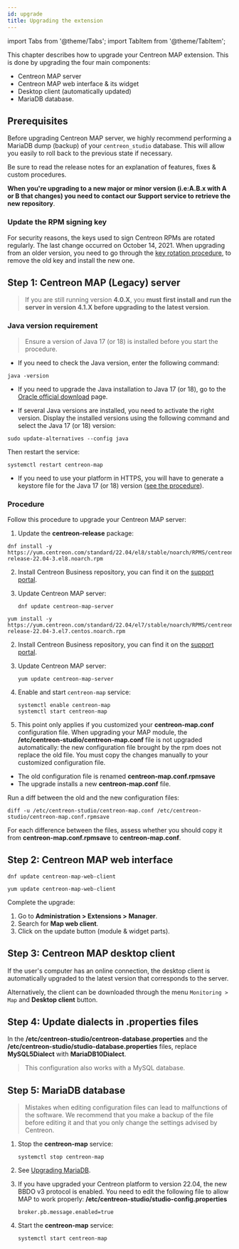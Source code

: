 ```yaml
---
id: upgrade
title: Upgrading the extension
---
```

import Tabs from '@theme/Tabs';
import TabItem from '@theme/TabItem';


This chapter describes how to upgrade your Centreon MAP extension. This
is done by upgrading the four main components:

- Centreon MAP server
- Centreon MAP web interface & its widget
- Desktop client (automatically updated)
- MariaDB database.

## Prerequisites

Before upgrading Centreon MAP server, we highly recommend performing a
MariaDB dump (backup) of your `centreon_studio` database. This will
allow you easily to roll back to the previous state if necessary.

Be sure to read the release notes for an explanation of features, fixes
& custom procedures.

**When you're upgrading to a new major or minor version (i.e:A.B.x with
A or B that changes) you need to contact our Support service to retrieve
the new repository**.

### Update the RPM signing key

For security reasons, the keys used to sign Centreon RPMs are rotated regularly. The last change occurred on October 14, 2021. When upgrading from an older version, you need to go through the [key rotation procedure](../security/key-rotation.md#existing-installation), to remove the old key and install the new one.

## Step 1: Centreon MAP (Legacy) server

> If you are still running version **4.0.X**, you **must first install
> and run the server in version 4.1.X before upgrading to the latest
> version**.

### Java version requirement
  > Ensure a version of Java 17 (or 18) is installed before you start the procedure.
  
  - If you need to check the Java version, enter the following command:
  
  ```shell
  java -version
  ```
  
  - If you need to upgrade the Java installation to Java 17 (or 18), go to the [Oracle official download](https://www.oracle.com/java/technologies/downloads/#java17) page.

  - If several Java versions are installed, you need to activate the right version. Display the installed versions using the following command and select the Java 17 (or 18) version:
  ```shell
  sudo update-alternatives --config java
  ```
  
  Then restart the service:
  
  ```shell
  systemctl restart centreon-map
  ```

  - If you need to use your platform in HTTPS, you will have to generate a keystore file for the Java 17 (or 18) version ([see the procedure](./secure-your-map-platform.md#httpstls-configuration-with-a-recognized-key)).

### Procedure

Follow this procedure to upgrade your Centreon MAP server:

1. Update the **centreon-release** package:

<Tabs groupId="sync">
<TabItem value="Alma / RHEL / Oracle Linux 8" label="Alma / RHEL / Oracle Linux 8">

```shell
dnf install -y https://yum.centreon.com/standard/22.04/el8/stable/noarch/RPMS/centreon-release-22.04-3.el8.noarch.rpm
```

2. Install Centreon Business repository, you can find it on the
[support portal](https://support.centreon.com/hc/en-us/categories/10341239833105-Repositories).

3. Update Centreon MAP server:

    ```shell
    dnf update centreon-map-server
    ```

</TabItem>
<TabItem value="CentOS 7" label="CentOS 7">

```shell
yum install -y https://yum.centreon.com/standard/22.04/el7/stable/noarch/RPMS/centreon-release-22.04-3.el7.centos.noarch.rpm
```

2. Install Centreon Business repository, you can find it on the
[support portal](https://support.centreon.com/hc/en-us/categories/10341239833105-Repositories).

3. Update Centreon MAP server:

    ```shell
    yum update centreon-map-server
    ```

</TabItem>
</Tabs>

4. Enable and start `centreon-map` service:

    ```shell
    systemctl enable centreon-map
    systemctl start centreon-map
    ```

5. This point only applies if you customized your **centreon-map.conf** configuration file. When upgrading your MAP module, the **/etc/centreon-studio/centreon-map.conf** file is not upgraded automatically: the new configuration file brought by the rpm does not replace the old file. You must copy the changes manually to your customized configuration file.

  * The old configuration file is renamed **centreon-map.conf.rpmsave**
  * The upgrade installs a new **centreon-map.conf** file.

  Run a diff between the old and the new configuration files:

  ```shell
  diff -u /etc/centreon-studio/centreon-map.conf /etc/centreon-studio/centreon-map.conf.rpmsave
  ```

  For each difference between the files, assess whether you should copy it from **centreon-map.conf.rpmsave** to **centreon-map.conf**.

## Step 2: Centreon MAP web interface

<Tabs groupId="sync">
<TabItem value="Alma / RHEL / Oracle Linux 8" label="Alma / RHEL / Oracle Linux 8">

```shell
dnf update centreon-map-web-client
```

</TabItem>
<TabItem value="CentOS 7" label="CentOS 7">

```shell
yum update centreon-map-web-client
```

</TabItem>
</Tabs>

Complete the upgrade: 
1. Go to **Administration > Extensions > Manager**.
2. Search for **Map web client**.
3. Click on the update button (module & widget parts).

## Step 3: Centreon MAP desktop client

If the user's computer has an online connection, the desktop client is
automatically upgraded to the latest version that corresponds to the server.

Alternatively, the client can be downloaded through the menu `Monitoring >
Map` and **Desktop client** button.

## Step 4: Update dialects in .properties files

In the **/etc/centreon-studio/centreon-database.properties** and the **/etc/centreon-studio/studio-database.properties** files, replace **MySQL5Dialect** with **MariaDB10Dialect**.

> This configuration also works with a MySQL database.

## Step 5: MariaDB database

> Mistakes when editing configuration files can lead to malfunctions of the software. We recommend that you make a backup of the file before editing it and that you only change the settings advised by Centreon.

1. Stop the **centreon-map** service:
    ```shell
    systemctl stop centreon-map
    ```

2. See [Upgrading MariaDB](../upgrade/upgrade-mariadb.md).

3. If you have upgraded your Centreon platform to version 22.04, the new BBDO v3 protocol is enabled. You need to edit the following file to allow MAP to work properly: **/etc/centreon-studio/studio-config.properties**

   ```text
   broker.pb.message.enabled=true
   ```

4. Start the **centreon-map** service:
    ```shell
    systemctl start centreon-map
    ```
